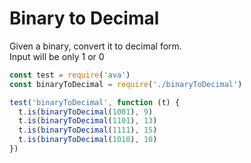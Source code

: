 # Binary to Decimal

Given a binary, convert it to decimal form.</br>
Input will be only 1 or 0

```js
const test = require('ava')
const binaryToDecimal = require('./binaryToDecimal')

test('binaryToDecimal', function (t) {
  t.is(binaryToDecimal(1001), 9)
  t.is(binaryToDecimal(1101), 13)
  t.is(binaryToDecimal(1111), 15)
  t.is(binaryToDecimal(1010), 10)
})
```
